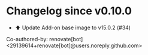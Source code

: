# Changelog since v0.10.0
- ⬆️ Update Add-on base image to v15.0.2 (#34)

Co-authored-by: renovate[bot] <29139614+renovate[bot]@users.noreply.github.com> 
